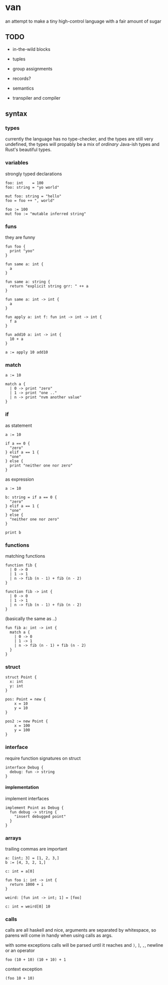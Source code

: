 # van

an attempt to make a tiny high-control language with a fair amount of sugar

## TODO

- in-the-wild blocks

- tuples

- group assignments

- records?

- semantics

- transpiler and compiler

## syntax

### types

currently the language has no type-checker, and the types are still very undefined,
the types will propably be a mix of *ordinary* Java-ish types and Rust's beautiful types.

### variables

strongly typed declarations

```
foo: int    = 100
foo: string = "yo world"
```

```
mut foo: string = "hello"
foo = foo ++ ", world"
```

```
foo := 100
mut foo := "mutable inferred string"
```

### funs

they are funny

```
fun foo {
  print "yoo"
}
```

```
fun same a: int {
  a
}

fun same a: string {
  return "explicit string grr: " ++ a
}

fun same a: int -> int {
  a
}
```

```
fun apply a: int f: fun int -> int -> int {
  f a
}

fun add10 a: int -> int {
  10 + a
}

a := apply 10 add10
```

### match

```
a := 10

match a {
  | 0 -> print "zero"
  | 1 -> print "one .."
  | n -> print "nvm another value"
}
```

### if

as statement

```
a := 10

if a == 0 {
  "zero"
} elif a == 1 {
  "one"
} else {
  print "neither one nor zero"
}
```

as expression

```
a := 10

b: string = if a == 0 {
  "zero"
} elif a == 1 {
  "one"
} else {
  "neither one nor zero"
}

print b
```

### functions

matching functions

```
function fib {
  | 0 -> 0
  | 1 -> 1
  | n -> fib (n - 1) + fib (n - 2)
}

function fib -> int {
  | 0 -> 0
  | 1 -> 1
  | n -> fib (n - 1) + fib (n - 2)
}
```

(basically the same as ..)
```
fun fib a: int -> int {
  match a {
    | 0 -> 0
    | 1 -> 1
    | n -> fib (n - 1) + fib (n - 2)
  }
}
```

### struct

```
struct Point {
  x: int
  y: int
}
```

```
pos: Point = new {
    x = 10
    y = 10
}

pos2 := new Point {
    x = 100
    y = 100
}
```

### interface

require function signatures on struct

```
interface Debug {
  debug: fun -> string
}
```

#### implementation

implement interfaces

```
implement Point as Debug {
  fun debug -> string {
    "insert debugged point"
  }
}
```

### arrays

trailing commas are important

```
a: [int; 3] = [1, 2, 3,]
b := [4, 3, 2, 1,]

c: int = a[0]
```

```
fun foo i: int -> int {
  return 1000 + i
}

weird: [fun int -> int; 1] = [foo]

c: int = weird[0] 10
```

### calls

calls are all haskell and nice, arguments are separated by whitespace, so parens will come
in handy when using calls as args.

with some exceptions calls will be parsed until it reaches and `)`, `]`, `,`, newline or an operator

```
foo (10 + 10) (10 + 10) + 1
```

context exception 

```
(foo 10 + 10)
```
